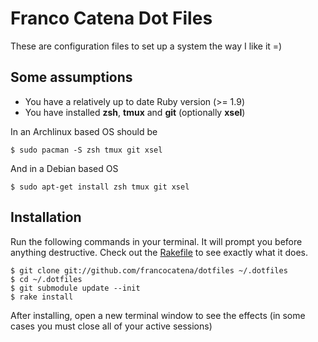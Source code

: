 # Franco Catena Dot Files

These are configuration files to set up a system the way I like it =)

## Some assumptions

- You have a relatively up to date Ruby version (>= 1.9)
- You have installed **zsh**, **tmux** and **git** (optionally **xsel**)

In an Archlinux based OS should be

```console
$ sudo pacman -S zsh tmux git xsel
```

And in a Debian based OS

```console
$ sudo apt-get install zsh tmux git xsel
```

## Installation

Run the following commands in your terminal. It will prompt you before anything
destructive. Check out the [Rakefile][] to see exactly what it does.

[Rakefile]: https://github.com/francocatena/dotfiles/blob/master/Rakefile "Rakefile"

```console
$ git clone git://github.com/francocatena/dotfiles ~/.dotfiles
$ cd ~/.dotfiles
$ git submodule update --init
$ rake install
```

After installing, open a new terminal window to see the effects
(in some cases you must close all of your active sessions)
